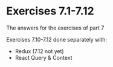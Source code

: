 # Exercises 7.1-7.12

The answers for the exercises of part 7

Exercises 7.10-7.12 done separately with:
  - Redux (7.12 not yet)
  - React Query & Context
